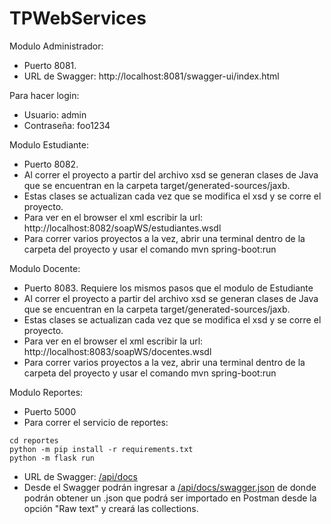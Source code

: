 # TPWebServices

Modulo Administrador:
 * Puerto 8081.
 * URL de Swagger: http://localhost:8081/swagger-ui/index.html

Para hacer login:
* Usuario: admin 
* Contraseña: foo1234

Modulo Estudiante:
 * Puerto 8082.
 * Al correr el proyecto a partir del archivo xsd se generan clases de Java que se encuentran en la carpeta target/generated-sources/jaxb.
 * Estas clases se actualizan cada vez que se modifica el xsd y se corre el proyecto.
 * Para ver en el browser el xml escribir la url: http://localhost:8082/soapWS/estudiantes.wsdl
 * Para correr varios proyectos a la vez, abrir una terminal dentro de la carpeta del proyecto y usar el comando mvn spring-boot:run

Modulo Docente:
 * Puerto 8083.
 Requiere los mismos pasos que el modulo de Estudiante
 * Al correr el proyecto a partir del archivo xsd se generan clases de Java que se encuentran en la carpeta target/generated-sources/jaxb.
 * Estas clases se actualizan cada vez que se modifica el xsd y se corre el proyecto.
 * Para ver en el browser el xml escribir la url: http://localhost:8083/soapWS/docentes.wsdl
 * Para correr varios proyectos a la vez, abrir una terminal dentro de la carpeta del proyecto y usar el comando mvn spring-boot:run

Modulo Reportes:
* Puerto 5000
* Para correr el servicio de reportes:
```
cd reportes
python -m pip install -r requirements.txt
python -m flask run
```
* URL de Swagger: [/api/docs](http://localhost:5000/api/docs)
* Desde el Swagger podrán ingresar a [/api/docs/swagger.json](http://localhost:5000/api/docs/swagger.json) de donde podrán obtener un .json que podrá ser importado en Postman desde la opción "Raw text" y creará las collections.
